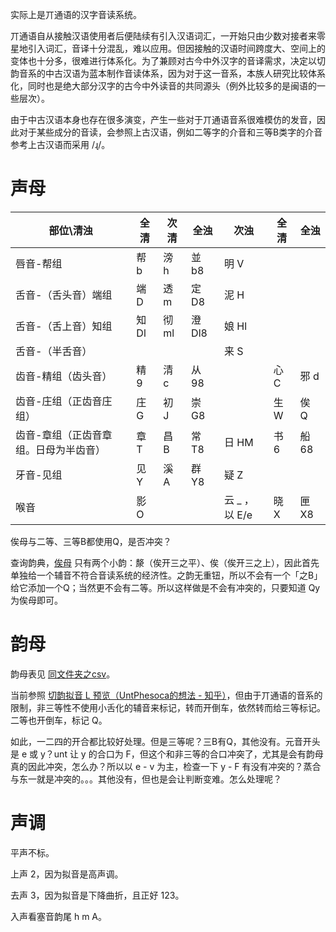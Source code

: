 实际上是丌通语的汉字音读系统。

丌通语自从接触汉语使用者后便陆续有引入汉语词汇，一开始只由少数对接者来零星地引入词汇，音译十分混乱，难以应用。但因接触的汉语时间跨度大、空间上的变体也十分多，很难进行体系化。为了兼顾对古今中外汉字的音译需求，决定以切韵音系的中古汉语为蓝本制作音读体系，因为对于这一音系，本族人研究比较体系化，同时也是绝大部分汉字的古今中外读音的共同源头（例外比较多的是闽语的一些层次）。

由于中古汉语本身也存在很多演变，产生一些对于丌通语音系很难模仿的发音，因此对于某些成分的音读，会参照上古汉语，例如二等字的介音和三等B类字的介音参考上古汉语而采用 /ɻ/。

# 声母

部位\清浊 | 全清 | 次清 | 全浊 | 次浊 | 全清 | 全浊
-|-|-|-|-|-|-
唇音-帮组| 帮 b | 滂 h | 並 b8 | 明 V | |
舌音-（舌头音）端组| 端 D |	透 m |	定 D8 |	泥 H | |
舌音-（舌上音）知组| 知 Dl | 彻 ml | 澄 Dl8 | 娘 Hl | |
舌音-（半舌音）| | | | 来 S | |
齿音-精组（齿头音）| 精 9 | 清 c | 从 98 | | 心 C | 邪 d 
齿音-庄组（正齿音庄组）| 庄 G |	初 J | 崇 G8 | | 生 W | 俟 Q
齿音-章组（正齿音章组。日母为半齿音）| 章 T | 昌 B | 常 T8 | 日 HM | 书 6 | 船 68
牙音-见组| 见 Y | 溪 A | 群 Y8 | 疑 Z | | 
喉音| 影 O | | | 云 _ ，以 E/e | 晓 X | 匣 X8

俟母与二等、三等B都使用Q，是否冲突？

查询韵典，[俟母](https://ytenx.org/kyonh/cjeng/%E4%BF%9F/) 只有两个小韵：漦（俟开三之平）、俟（俟开三之上），因此首先单独给一个辅音不符合音读系统的经济性。之韵无重钮，所以不会有一个「之B」给它添加一个Q；当然更不会有二等。所以这样做是不会有冲突的，只要知道 Qy 为俟母即可。

# 韵母

韵母表见 [同文件夹之csv](400-zh-ltc-OQeVD8FA.csv)。

当前参照 [切韵拟音 L 预览（UntPhesoca的想法 - 知乎）](https://www.zhihu.com/pin/1547712591362981888)，但由于丌通语的音系的限制，非三等性不使用小舌化的辅音来标记，转而开倒车，依然转而给三等标记。二等也开倒车，标记 Q。

如此，一二四的开合都比较好处理。但是三等呢？三B有Q，其他没有。元音开头是 e 或 y？unt 让 y 的合口为 F，但这个和非三等的合口冲突了，尤其是会有韵母真的因此冲突，怎么办？所以以 e - v 为主，检查一下 y - F 有没有冲突的？蒸合与东一就是冲突的。。。其他没有，但也是会让判断变难。怎么处理呢？



# 声调

平声不标。

上声 2，因为拟音是高声调。

去声 3，因为拟音是下降曲折，且正好 123。

入声看塞音韵尾 h m A。
